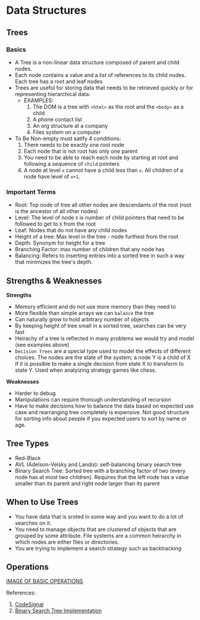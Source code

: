 # Data Structures

## Trees

### Basics
* A Tree is a non-linear data structure composed of parent and child nodes. 
* Each node contains a value and a list of references to its child nodes. Each tree has a root and leaf nodes
* Trees are useful for storing data that needs to be retrieved quickly or for representing hierarchical data. 
    * EXAMPLES: 
        1. The DOM is a tree with `<html>` as the root and the `<body>` as a child
        2. A phone contact list
        3. An org structure at a company
        4. Files system on a computer
* To Be Non-empty must satify 4 conditions:  
    1. There needs to be exactly one root node
    2. Each node that is not root has only one parent
    3. You need to be able to reach each node by starting at root and following a sequence of `child` pointers
    4. A node at level `x` cannot have a child less than `x`. All children of a node have level of `x+1`.    

### Important Terms
* Root: Top node of tree all other nodes are descendants of the root (root is the ancestor of all other nodes)
* Level: The level of node `X` is number of child pointers that need to be followed to get to `X` from the root
* Leaf: Nodes that do not have any child nodes
* Height of a tree: Max level in the tree - node furthest from the root
* Depth: Synonym for height for a tree
* Branching Factor: max number of children that any node has
* Balancing: Refers to inserting entries into a sorted tree in such a way that minimizes the tree's depth. 

## Strengths & Weaknesses
__Strengths__
* Memory efficient and do not use more memory than they need to
* More flexible than simple arrays we can `balance` the tree
* Can naturally grow to hold arbitrary number of objects
* By keeping height of tree small in a sorted tree, searches can be very fast
* Heirachy of a tree is reflected in many problems we would try and model (see examples above)
* `Decision Trees` are a special type used to model the effects of different choices. The nodes are the state of the system; a node Y is a child of X if it is possible to make a single decision from state X to transform to state Y.  Used when analyizing strategy games like chess. 
  
__Weaknesses__
* Harder to debug
* Manipulations can require thorough understanding of recursion
* Have to make decisions how to balance the data based on expected use case and rearranging tree completely is expensive. Not good structure for sorting info about people if you expected users to sort by name or age. 

## Tree Types
* Red-Black 
* AVL (Adelson-Velsky and Landis): self-balancing binary search tree
* Binary Search Tree: Sorted tree with a branching factor of two (every node has at most two children). Requires that the left node has a value smaller than its parent and right node larger than its parent  

## When to Use Trees
* You have data that is sroted in some way and you want to do a lot of searches on it. 
* You need to manage objects that are clustered of objects that are grouped by some attribute. File systems are a common heirarchy in which nodes are either files or directories. 
* You are trying to implement a search strategy such as backtracking

## Operations
[IMAGE OF BASIC OPERATIONS](http://res.cloudinary.com/thefinleycode/image/fetch/http://res.cloudinary.com/thefinleycode/image/upload/v1536156970/Screen_Shot_2018-09-04_at_7.29.04_AM_d9zogw.png)

References: 
1. [CodeSignal](https://app.codesignal.com/interview-practice/topics/trees-basic/tutorial)
2. [Binary Search Tree Implementation](https://www.geeksforgeeks.org/implementation-binary-search-tree-javascript/)


